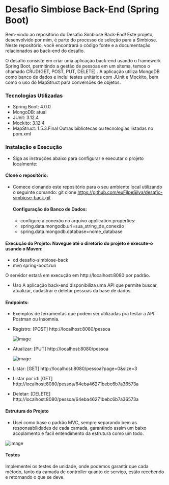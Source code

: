 # Desafio Simbiose Back-End (Spring Boot)


Bem-vindo ao repositório do Desafio Simbiose Back-End! Este projeto, desenvolvido por mim, é parte do processo de seleção para a Simbiose. Neste repositório, você encontrará o código fonte e a documentação relacionados ao back-end do desafio.

O desafio consiste em criar uma aplicação back-end usando o framework Spring Boot, permitindo a gestão de pessoas em um sitema, temos o chamado CRUD(GET, POST, PUT, DELETE) . A aplicação utiliza MongoDB como banco de dados e inclui testes unitários com JUnit e Mockito, bem como o uso do MapStruct para conversões de objetos.

### Tecnologias Utilizadas
- Spring Boot: 4.0.0
- MongoDB: atual
- JUnit: 3.12.4
- Mockito: 3.12.4
- MapStruct: 1.5.3.Final
Outras bibliotecas ou tecnologias listadas no pom.xml

### Instalação e Execução
- Siga as instruções abaixo para configurar e executar o projeto localmente:

#### Clone o repositório: 
- Comece clonando este repositório para o seu ambiente local utilizando o seguinte comando:
  git clone https://github.com/euFilpeSilva/desafio-simbiose-back.git

  #### Configuração do Banco de Dados:
  - configure a conexão no arquivo application.properties:
   -  spring.data.mongodb.uri=sua_string_de_conexão
   -  spring.data.mongodb.database=nome_database

#### Execução do Projeto: Navegue até o diretório do projeto e execute-o usando o Maven: 
  - cd desafio-simbiose-back
- mvn spring-boot:run

O servidor estará em execução em http://localhost:8080 por padrão.

- Uso
A aplicação back-end disponibiliza uma API que permite buscar, atualizar, cadastrar e deletar pessoas da base de dados.


#### Endpoints:

- Exemplos de ferramentas que podem ser utilizadas pra testar a API: Postman ou Insomnia.

- Registro: [POST] http://localhost:8080/pessoa

   ![image](https://github.com/euFilpeSilva/desafio-simbiose-back/assets/79103757/8ebddf3f-a064-4648-9aef-3a7d2d2bbe4d)

- Atualizar: [PUT] http://localhost:8080/pessoa

  ![image](https://github.com/euFilpeSilva/desafio-simbiose-back/assets/79103757/d2ef5d09-866a-4d52-84ec-45acb0f7a454)


- Listar: [GET] http://localhost:8080/pessoa?page=0&size=3
- Listar por id: [GET] http://localhost:8080/pessoa/64eba46271bebc6b7a36573a
- Deletar: [DELETE] http://localhost:8080/pessoa/64eba46271bebc6b7a36573a

#### Estrutura do Projeto
- Usei como base o padrão MVC, sempre separando bem as responsabilidades de cada camada, garantindo assim um baixo acoplamento e facil entendimento da estrutura como um todo.

![image](https://github.com/euFilpeSilva/desafio-simbiose-back/assets/79103757/d34662a8-076d-43f0-ae4c-14db52a6b416)


#### Testes
Implementei os testes de unidade, onde podemos garantir que cada método, tanto da camada de controller quanto de serviço, estão recebendo e retornando o que se deve.

